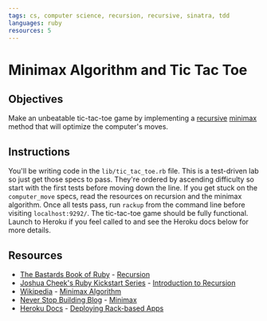 ```yaml
---
tags: cs, computer science, recursion, recursive, sinatra, tdd
languages: ruby
resources: 5
---
```


# Minimax Algorithm and Tic Tac Toe

## Objectives
Make an unbeatable tic-tac-toe game by implementing a [recursive](http://ruby.bastardsbook.com/chapters/recursion/) [minimax](http://www.neverstopbuilding.com/minimax) method that will optimize the computer's moves.

## Instructions
You'll be writing code in the `lib/tic_tac_toe.rb` file. This is a test-driven lab so just get those specs to pass. They're ordered by ascending difficulty so start with the first tests before moving down the line. If you get stuck on the `computer_move` specs, read the resources on recursion and the minimax algorithm. Once all tests pass, run `rackup` from the command line before visiting `localhost:9292/`. The tic-tac-toe game should be fully functional. Launch to Heroku if you feel called to and see the Heroku docs below for more details.

## Resources
* [The Bastards Book of Ruby](http://ruby.bastardsbook.com/) - [Recursion](http://ruby.bastardsbook.com/chapters/recursion/)
* [Joshua Cheek's Ruby Kickstart Series](http://vimeo.com/user3374111) - [Introduction to Recursion](http://vimeo.com/24716767)
* [Wikipedia](http://en.wikipedia.org/) - [Minimax Algorithm](http://en.wikipedia.org/wiki/Minimax)
* [Never Stop Building Blog](http://www.neverstopbuilding.com/) - [Minimax](http://www.neverstopbuilding.com/minimax)
* [Heroku Docs](https://devcenter.heroku.com/) - [Deploying Rack-based Apps](https://devcenter.heroku.com/articles/rack)
